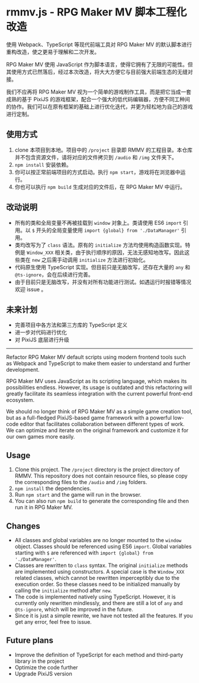 # rmmv.js - RPG Maker MV 脚本工程化改造

使用 Webpack、TypeScript 等现代前端工具对 RPG Maker MV 的默认脚本进行重构改造，使之更易于理解和二次开发。

RPG Maker MV 使用 JavaScript 作为脚本语言，使得它拥有了无限的可能性。但其使用方式已然落后，经过本次改造，将大大方便它与目前强大前端生态的无缝对接。

我们不应再将 RPG Maker MV 视为一个简单的游戏制作工具，而是把它当成一套成熟的基于 PixiJS 的游戏框架，配合一个强大的低代码编辑器，方便不同工种间的协作。我们可以在原有框架的基础上进行优化迭代，并更为轻松地为自己的游戏进行定制。

## 使用方式

1. clone 本项目到本地。项目中的 `/project` 目录即 RMMV 的工程目录。本仓库并不包含资源文件，请将对应的文件拷贝到 `/audio` 和 `/img` 文件夹下。
2. `npm install` 安装依赖。
3. 你可以按正常前端项目的方式启动。执行 `npm start`，游戏将在浏览器中运行。
4. 你也可以执行 `npm build` 生成对应的文件后，在 RPG Maker MV 中运行。

## 改动说明
- 所有的类和全局变量不再被挂载到 `window` 对象上。类请使用 ES6 `import` 引用。以 `$` 开头的全局变量使用 `import {global} from './DataManager'` 引用。
- 类均改写为了 `class` 语法。原有的 `initialize` 方法均使用构造函数实现。特例是 `Window_XXX` 相关类，由于执行顺序的原因，无法无感知地改写。因此这些类在 `new` 之后需手动调用 `initialize` 方法进行初始化。
- 代码原生使用 TypeScript 实现。但目前只是无脑改写，还存在大量的 `any` 和 `@ts-ignore`，会在后续进行完善。
- 由于目前只是无脑改写，并没有对所有功能进行测试。如遇运行时报错等情况欢迎 issue 。

## 未来计划
- 完善项目中各方法和第三方库的 TypeScript 定义
- 进一步对代码进行优化
- 对 PixiJS 底层进行升级

---

Refactor RPG Maker MV default scripts using modern frontend tools such as Webpack and TypeScript to make them easier to understand and further development.

RPG Maker MV uses JavaScript as its scripting language, which makes its possibilities endless. However, its usage is outdated and this refactoring will greatly facilitate its seamless integration with the current powerful front-end ecosystem.

We should no longer think of RPG Maker MV as a simple game creation tool, but as a full-fledged PixiJS-based game framework with a powerful low-code editor that facilitates collaboration between different types of work. We can optimize and iterate on the original framework and customize it for our own games more easily.

## Usage

1. Clone this project. The `/project` directory is the project directory of RMMV. This repository does not contain resource files, so please copy the corresponding files to the `/audio` and `/img` folders.
2. `npm install` the dependencies.
3. Run `npm start` and the game will run in the browser. 
4. You can also run `npm build` to generate the corresponding file and then run it in RPG Maker MV.

## Changes
- All classes and global variables are no longer mounted to the `window` object. Classes should be referenced using ES6 `import`. Global variables starting with `$` are referenced with `import {global} from './DataManager'`.
- Classes are rewritten to `class` syntax. The original `initialize` methods are implemented using constructors. A special case is the `Window_XXX` related classes, which cannot be rewritten imperceptibly due to the execution order. So these classes need to be initialized manually by calling the `initialize` method after `new`.
- The code is implemented natively using TypeScript. However, it is currently only rewritten mindlessly, and there are still a lot of `any` and `@ts-ignore`, which will be improved in the future.
- Since it is just a simple rewrite, we have not tested all the features. If you get any error, feel free to issue.

## Future plans
- Improve the definition of TypeScript for each method and third-party library in the project
- Optimize the code further
- Upgrade PixiJS version
